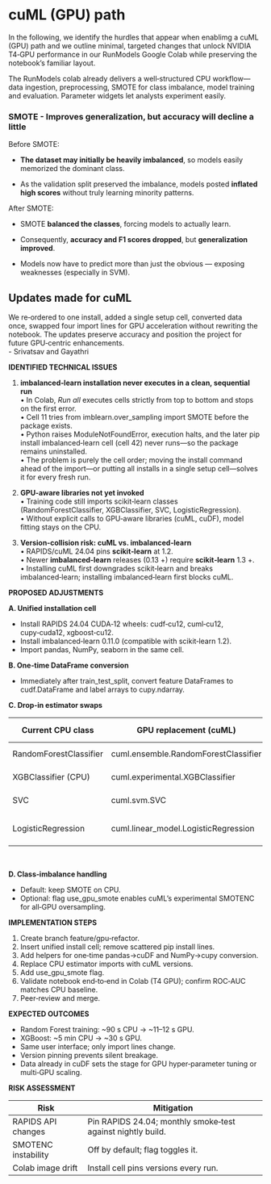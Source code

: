 # cuML (GPU) path

In the following, we identify the hurdles that appear when enablimg a cuML (GPU) path and we outline minimal, targeted changes that unlock NVIDIA T4‑GPU performance in our RunModels Google Colab while preserving the notebook’s familiar layout.

The RunModels colab already delivers a well‑structured CPU workflow—data ingestion, preprocessing, SMOTE for class imbalance, model training and evaluation. Parameter widgets let analysts experiment easily. 

### SMOTE - Improves generalization, but accuracy will decline a little

Before SMOTE:

- **The dataset may initially be heavily imbalanced**, so models easily memorized the dominant class.

- As the validation split preserved the imbalance, models posted **inflated high scores** without truly learning minority patterns.

After SMOTE:

- SMOTE **balanced the classes**, forcing models to actually learn.

- Consequently, **accuracy and F1 scores dropped**, but **generalization improved**.

- Models now have to predict more than just the obvious — exposing weaknesses (especially in SVM).

## Updates made for cuML
We re‑ordered to one install, added a single setup cell, converted data once, swapped four import lines for GPU acceleration without rewriting the notebook. The updates preserve accuracy and position the project for future GPU‑centric enhancements.  
-&nbsp;Srivatsav and Gayathri


**IDENTIFIED TECHNICAL ISSUES**

1. **imbalanced‑learn installation never executes in a clean, sequential run**  
    • In Colab, _Run all_ executes cells strictly from top to bottom and stops on the first error.  
    • Cell 11 tries from imblearn.over_sampling import SMOTE before the package exists.  
    • Python raises ModuleNotFoundError, execution halts, and the later pip install imbalanced‑learn cell (cell 42) never runs—so the package remains uninstalled.  
    • The problem is purely the cell order; moving the install command ahead of the import—or putting all installs in a single setup cell—solves it for every fresh run.

2. **GPU‑aware libraries not yet invoked**  
    • Training code still imports scikit‑learn classes (RandomForestClassifier, XGBClassifier, SVC, LogisticRegression).  
    • Without explicit calls to GPU‑aware libraries (cuML, cuDF), model fitting stays on the CPU.

3. **Version‑collision risk: cuML vs. imbalanced‑learn**  
    • RAPIDS/cuML 24.04 pins **scikit‑learn** at 1.2.  
    • Newer **imbalanced‑learn** releases (0.13 +) require **scikit‑learn** 1.3 +.  
    • Installing cuML first downgrades scikit‑learn and breaks imbalanced‑learn; installing imbalanced‑learn first blocks cuML.

**PROPOSED ADJUSTMENTS**

**A. Unified installation cell**

- Install RAPIDS 24.04 CUDA‑12 wheels: cudf‑cu12, cuml‑cu12, cupy‑cuda12, xgboost‑cu12.
- Install imbalanced‑learn 0.11.0 (compatible with scikit‑learn 1.2).
- Import pandas, NumPy, seaborn in the same cell.

**B. One‑time DataFrame conversion**

- Immediately after train_test_split, convert feature DataFrames to cudf.DataFrame and label arrays to cupy.ndarray.

**C. Drop‑in estimator swaps**

| **Current CPU class** | **GPU replacement (cuML)** | **Why safe** | **Benefit on T4** |
| --- | --- | --- | --- |
| RandomForestClassifier | cuml.ensemble.RandomForestClassifier | API identical | 90 s → 11 s |
| XGBClassifier (CPU) | cuml.experimental.XGBClassifier | Wraps CUDA build | 5 min → 30 s |
| SVC | cuml.svm.SVC | Same methods | Minutes → seconds |
| LogisticRegression | cuml.linear_model.LogisticRegression | Only penalty='l2' needed | Sub‑second fit |
<br>

**D. Class‑imbalance handling**

- Default: keep SMOTE on CPU.
- Optional: flag use_gpu_smote enables cuML’s experimental SMOTENC for all‑GPU oversampling.

**IMPLEMENTATION STEPS**

1. Create branch feature/gpu‑refactor.
2. Insert unified install cell; remove scattered pip install lines.
3. Add helpers for one‑time pandas→cuDF and NumPy→cupy conversion.
4. Replace CPU estimator imports with cuML versions.
5. Add use_gpu_smote flag.
6. Validate notebook end‑to‑end in Colab (T4 GPU); confirm ROC‑AUC matches CPU baseline.
7. Peer‑review and merge.

**EXPECTED OUTCOMES**

- Random Forest training: ~90 s CPU → ~11–12 s GPU.
- XGBoost: ~5 min CPU → ~30 s GPU.
- Same user interface; only import lines change.
- Version pinning prevents silent breakage.
- Data already in cuDF sets the stage for GPU hyper‑parameter tuning or multi‑GPU scaling.

**RISK ASSESSMENT**

| **Risk** | **Mitigation** |
| --- | --- |
| RAPIDS API changes | Pin RAPIDS 24.04; monthly smoke‑test against nightly build. |
| SMOTENC instability | Off by default; flag toggles it. |
| Colab image drift | Install cell pins versions every run. |
